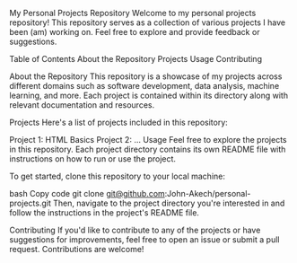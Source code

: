 My Personal Projects Repository
Welcome to my personal projects repository! This repository serves as a collection of various projects I have been (am) working on. Feel free to explore and provide feedback or suggestions.

Table of Contents
About the Repository
Projects
Usage
Contributing

About the Repository
This repository is a showcase of my projects across different domains such as software development, data analysis, machine learning, and more. Each project is contained within its directory along with relevant documentation and resources.

Projects
Here's a list of projects included in this repository:

Project 1: HTML Basics
Project 2: 
...
Usage
Feel free to explore the projects in this repository. Each project directory contains its own README file with instructions on how to run or use the project.

To get started, clone this repository to your local machine:

bash
Copy code
git clone git@github.com:John-Akech/personal-projects.git
Then, navigate to the project directory you're interested in and follow the instructions in the project's README file.

Contributing
If you'd like to contribute to any of the projects or have suggestions for improvements, feel free to open an issue or submit a pull request. Contributions are welcome!
